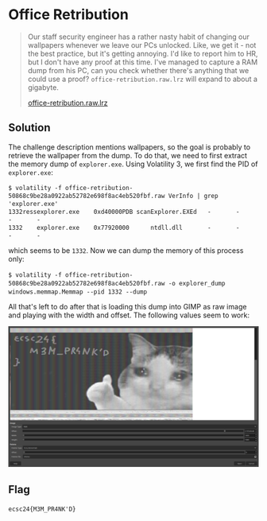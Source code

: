 # Office Retribution

> Our staff security engineer has a rather nasty habit of changing our wallpapers whenever we leave our PCs unlocked.
Like, we get it - not the best practice, but it's getting annoying. I'd like to report him to HR, but I don't have any proof at this time. I've managed to capture a RAM dump from his PC, can you check whether there's anything that we could use a proof?
`office-retribution.raw.lrz` will expand to about a gigabyte.
>
> [office-retribution.raw.lrz](https://hack.cert.pl/storage/office-retribution-50868c9be28a0922ab52782e698f8ac4eb520fbf.raw.lrz)

## Solution
The challenge description mentions wallpapers, so the goal is probably to retrieve the wallpaper from the dump. To do that, we need to first extract the memory dump of `explorer.exe`. Using Volatility 3, we first find the PID of `explorer.exe`:
```
$ volatility -f office-retribution-50868c9be28a0922ab52782e698f8ac4eb520fbf.raw VerInfo | grep 'explorer.exe'
1332ressexplorer.exe    0xd40000PDB scanExplorer.EXEd   -       -       -       -
1332    explorer.exe    0x77920000      ntdll.dll       -       -       -       -
```
which seems to be `1332`. Now we can dump the memory of this process only:

`$ volatility -f office-retribution-50868c9be28a0922ab52782e698f8ac4eb520fbf.raw -o explorer_dump windows.memmap.Memmap --pid 1332 --dump`

All that's left to do after that is loading this dump into GIMP as raw image and playing with the width and offset. The following values seem to work:

![./media/wallpaper.png](./media/wallpaper.png)

## Flag
`ecsc24{M3M_PR4NK'D}`
